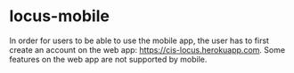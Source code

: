 # locus-mobile

In order for users to be able to use the mobile app, the user has to first
create an account on the web app: https://cis-locus.herokuapp.com. 
Some features on the web app are not supported by mobile.